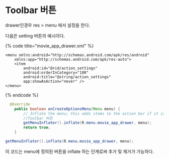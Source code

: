 # Toolbar 버튼

drawer인경우 res &gt; menu 에서 설정을 한다. 

다음은 setting 버튼의 예시이다. 

{% code title="movie\_app\_drawer.xml" %}
```markup
<menu xmlns:android="http://schemas.android.com/apk/res/android"
    xmlns:app="http://schemas.android.com/apk/res-auto">
    <item
        android:id="@+id/action_settings"
        android:orderInCategory="100"
        android:title="@string/action_settings"
        app:showAsAction="never" />
</menu>
```
{% endcode %}



```java
  @Override
    public boolean onCreateOptionsMenu(Menu menu) {
        // Inflate the menu; this adds items to the action bar if it is present.
        //Toolbar 버튼
        getMenuInflater().inflate(R.menu.movie_app_drawer, menu);
        return true;
    }
```



```java
getMenuInflater().inflate(R.menu.movie_app_drawer, menu);
```

이 코드는 menu에 정의된 버튼을 inflate 하는 단계로써 추가 및 제거가 가능하다. 

